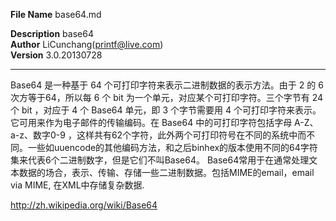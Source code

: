 **File Name** base64.md  

**Description** base64    
**Author** LiCunchang(printf@live.com)   
**Version** 3.0.20130728  

------


Base64 是一种基于 64 个可打印字符来表示二进制数据的表示方法。由于 2 的 6 次方等于64，所以每 6 个 bit 为一个单元，对应某个可打印字符。三个字节有 24 个 bit ，对应于 4 个 Base64 单元，即 3 个字节需要用 4 个可打印字符来表示。它可用来作为电子邮件的传输编码。在 Base64 中的可打印字符包括字母 A-Z、a-z、数字0-9 ，这样共有62个字符，此外两个可打印符号在不同的系统中而不同。一些如uuencode的其他编码方法，和之后binhex的版本使用不同的64字符集来代表6个二进制数字，但是它们不叫Base64。
Base64常用于在通常处理文本数据的场合，表示、传输、存储一些二进制数据。包括MIME的email，email via MIME, 在XML中存储复杂数据.










http://zh.wikipedia.org/wiki/Base64